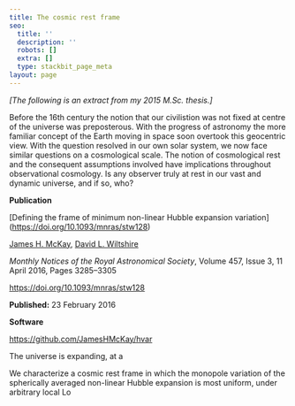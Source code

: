 ```yaml
---
title: The cosmic rest frame
seo:
  title: ''
  description: ''
  robots: []
  extra: []
  type: stackbit_page_meta
layout: page
---
```

*\[The following is an extract from my 2015 M.Sc. thesis.]*

Before the 16th century the notion that our civilistion was not fixed at centre of the universe was preposterous. With the progress of astronomy the more familiar concept of the Earth moving in space soon overtook this geocentric view. With the question resolved in our own solar system, we now face similar questions on a cosmological scale. The notion of cosmological rest and the consequent assumptions involved have implications throughout observational cosmology. Is any observer truly at rest in our vast and dynamic universe, and if so, who?

**Publication**

\[Defining the frame of minimum non-linear Hubble expansion variation]\(https://doi.org/10.1093/mnras/stw128)

[James H. McKay](javascript:;), [David L. Wiltshire](javascript:;)

*Monthly Notices of the Royal Astronomical Society*, Volume 457, Issue 3, 11 April 2016, Pages 3285–3305

<https://doi.org/10.1093/mnras/stw128>

**Published:** 23 February 2016

**Software**

<https://github.com/JamesHMcKay/hvar>

The universe is expanding, at a

We characterize a cosmic rest frame in which the monopole variation of the spherically averaged non-linear Hubble expansion is most uniform, under arbitrary local Lo
